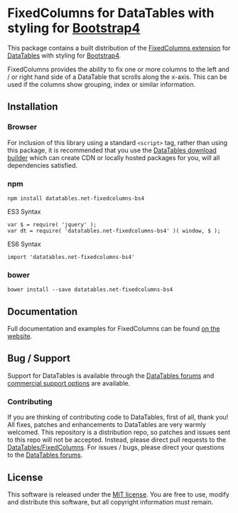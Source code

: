 # FixedColumns for DataTables with styling for [Bootstrap4](https://getbootstrap.com/docs/4.6/getting-started/introduction/)

This package contains a built distribution of the [FixedColumns extension](https://datatables.net/extensions/fixedcolumns) for [DataTables](https://datatables.net/) with styling for [Bootstrap4](https://getbootstrap.com/docs/4.6/getting-started/introduction/).

FixedColumns provides the ability to fix one or more columns to the left and / or right hand side of a DataTable that scrolls along the x-axis. This can be used if the columns show grouping, index or similar information.


## Installation

### Browser

For inclusion of this library using a standard `<script>` tag, rather than using this package, it is recommended that you use the [DataTables download builder](//datatables.net/download) which can create CDN or locally hosted packages for you, will all dependencies satisfied.

### npm

```
npm install datatables.net-fixedcolumns-bs4
```

ES3 Syntax
```
var $ = require( 'jquery' );
var dt = require( 'datatables.net-fixedcolumns-bs4' )( window, $ );
```

ES6 Syntax
```
import 'datatables.net-fixedcolumns-bs4'
```

### bower

```
bower install --save datatables.net-fixedcolumns-bs4
```



## Documentation

Full documentation and examples for FixedColumns can be found [on the website](https://datatables.net/extensions/fixedcolumns).


## Bug / Support

Support for DataTables is available through the [DataTables forums](//datatables.net/forums) and [commercial support options](//datatables.net/support) are available.


### Contributing

If you are thinking of contributing code to DataTables, first of all, thank you! All fixes, patches and enhancements to DataTables are very warmly welcomed. This repository is a distribution repo, so patches and issues sent to this repo will not be accepted. Instead, please direct pull requests to the [DataTables/FixedColumns](http://github.com/DataTables/FixedColumns). For issues / bugs, please direct your questions to the [DataTables forums](//datatables.net/forums).


## License

This software is released under the [MIT license](//datatables.net/license). You are free to use, modify and distribute this software, but all copyright information must remain.

